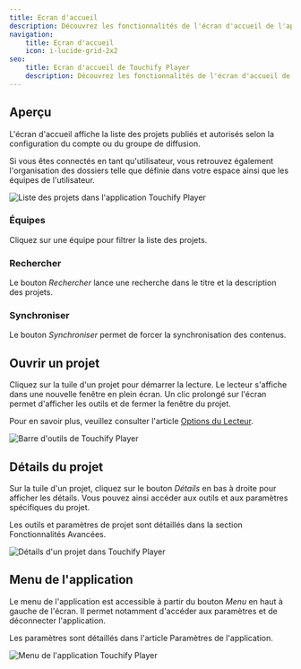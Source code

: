 ```yaml
---
title: Ecran d'accueil
description: Découvrez les fonctionnalités de l'écran d'accueil de l'application Touchify Player.
navigation:
    title: Ecran d'accueil
    icon: i-lucide-grid-2x2
seo:
    title: Ecran d'accueil de Touchify Player
    description: Découvrez les fonctionnalités de l'écran d'accueil de l'application Touchify Player.
---
```


## Aperçu

L'écran d'accueil affiche la liste des projets publiés et autorisés selon la configuration du compte ou du groupe de diffusion.

Si vous êtes connectés en tant qu'utilisateur, vous retrouvez également l'organisation des dossiers telle que définie dans votre espace ainsi que les équipes de l'utilisateur.

![Liste des projets dans l'application Touchify Player](/4-touchify-player/2-getting-started/3-home-screen/fr-player-home-apps.webp)

### Équipes

Cliquez sur une équipe pour filtrer la liste des projets.

### Rechercher

Le bouton *Rechercher* lance une recherche dans le titre et la description des projets.

### Synchroniser

Le bouton *Synchroniser* permet de forcer la synchronisation des contenus.

## Ouvrir un projet

Cliquez sur la tuile d'un projet pour démarrer la lecture. Le lecteur s'affiche dans une nouvelle fenêtre en plein écran. Un clic prolongé sur l'écran permet d'afficher les outils et de fermer la fenêtre du projet.

Pour en savoir plus, veuillez consulter l'article [Options du Lecteur](settings).

![Barre d'outils de Touchify Player](/4-touchify-player/2-getting-started/3-home-screen/fr-player-home-toolbar.webp)

## Détails du projet

Sur la tuile d'un projet, cliquez sur le bouton *Détails* en bas à droite pour afficher les détails. Vous pouvez ainsi accéder aux outils et aux paramètres spécifiques du projet.

Les outils et paramètres de projet sont détaillés dans la section Fonctionnalités Avancées.

![Détails d'un projet dans Touchify Player](/4-touchify-player/2-getting-started/3-home-screen/fr-player-home-details.webp)

## Menu de l'application

Le menu de l'application est accessible à partir du bouton *Menu* en haut à gauche de l'écran. Il permet notamment d'accéder aux paramètres et de déconnecter l'application.

Les paramètres sont détaillés dans l'article Paramètres de l'application.

![Menu de l'application Touchify Player](/4-touchify-player/2-getting-started/3-home-screen/fr-player-home-options.webp)